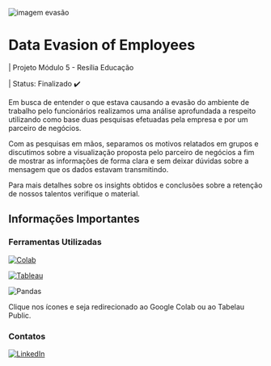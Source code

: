 ![imagem evasão](https://encrypted-tbn0.gstatic.com/images?q=tbn:ANd9GcQN-Ja5L7qJuPFYFV2QVTGpCubN1chPLVIOl-Uk2O8YIyZlkHGy07HWqQIwN97NDQpXWXo&usqp=CAU)

# Data Evasion of Employees

| Projeto Módulo 5 - Resília Educação

| Status: Finalizado ✔️

Em busca de entender o que estava causando a evasão do ambiente de trabalho pelo funcionários realizamos uma análise aprofundada a respeito utilizando como base duas pesquisas efetuadas pela empresa e por um parceiro de negócios.

Com as pesquisas em mãos, separamos os motivos relatados em grupos e discutimos sobre a visualização proposta pelo parceiro de negócios a fim de mostrar as informações de forma clara e sem deixar dúvidas sobre a mensagem que os dados estavam transmitindo.

Para mais detalhes sobre os insights obtidos e conclusões sobre a retenção de nossos talentos verifique o material.

## Informações Importantes

### Ferramentas Utilizadas

[![Colab](https://img.shields.io/badge/-Google%20Colab-yellow?logo=googleColab&logoColor=orange&logoWidth=40)](https://colab.research.google.com/drive/1i3T7DyD7hh32AhZmtJ6qStSr2i--bOmc)

[![Tableau](https://img.shields.io/badge/-Tableau-white?logo=Tableau&logoColor=blue&logoWidth=40)](https://public.tableau.com/app/profile/jefferson.cezar.silva/viz/ReasonsforLeaving_16939818157900/Planilha4?publish=yes)

![Pandas](https://img.shields.io/badge/-Pandas-white?logo=pandas&logoColor=blue&logoWidth=40)


Clique nos ícones e seja redirecionado ao Google Colab ou ao Tabelau Public.

### Contatos

[![LinkedIn](https://img.shields.io/badge/-LinkedIn-white?logo=LinkedIn&logoColor=blue&logoWidth=30)](https://www.linkedin.com/in/jeffersoncezarsilva/)